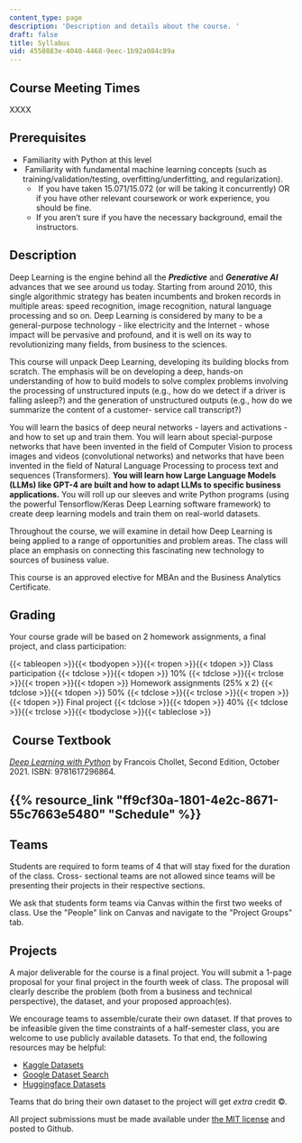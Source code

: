 ```yaml
---
content_type: page
description: 'Description and details about the course. '
draft: false
title: Syllabus
uid: 4550883e-4040-4468-9eec-1b92a084c89a
---
```

## Course Meeting Times

XXXX

## Prerequisites

- Familiarity with Python at this level
-  Familiarity with fundamental machine learning concepts (such as training/validation/testing, overfitting/underfitting, and regularization).
    -  If you have taken 15.071/15.072 (or will be taking it concurrently) OR if you have other relevant coursework or work experience, you should be fine.
    - If you aren’t sure if you have the necessary background, email the instructors.

## Description

Deep Learning is the engine behind all the ***Predictive*** and ***Generative AI*** advances that we see around us today. Starting from around 2010, this single algorithmic strategy has beaten incumbents and broken records in multiple areas: speed recognition, image recognition, natural language processing and so on. Deep Learning is considered by many to be a general-purpose technology - like electricity and the Internet - whose impact will be pervasive and profound, and it is well on its way to revolutionizing many fields, from business to the sciences.

This course will unpack Deep Learning, developing its building blocks from scratch. The emphasis will be on developing a deep, hands-on understanding of how to build models to solve complex problems involving the processing of unstructured inputs (e.g., how do we detect if a driver is falling asleep?) and the generation of unstructured outputs (e.g., how do we summarize the content of a customer- service call transcript?)

You will learn the basics of deep neural networks - layers and activations - and how to set up and train them. You will learn about special-purpose networks that have been invented in the field of Computer Vision to process images and videos (convolutional networks) and networks that have been invented in the field of Natural Language Processing to process text and sequences (Transformers). **You will learn how Large Language Models (LLMs) like GPT-4 are built and how to adapt LLMs to specific business applications.** You will roll up our sleeves and write Python programs (using the powerful Tensorflow/Keras Deep Learning software framework) to create deep learning models and train them on real-world datasets.

Throughout the course, we will examine in detail how Deep Learning is being applied to a range of opportunities and problem areas. The class will place an emphasis on connecting this fascinating new technology to sources of business value.

This course is an approved elective for MBAn and the Business Analytics Certificate.

## Grading

Your course grade will be based on 2 homework assignments, a final project, and class participation: 

{{< tableopen >}}{{< tbodyopen >}}{{< tropen >}}{{< tdopen >}}
Class participation
{{< tdclose >}}{{< tdopen >}}
10%
{{< tdclose >}}{{< trclose >}}{{< tropen >}}{{< tdopen >}}
Homework assignments (25% x 2)
{{< tdclose >}}{{< tdopen >}}
50%
{{< tdclose >}}{{< trclose >}}{{< tropen >}}{{< tdopen >}}
Final project
{{< tdclose >}}{{< tdopen >}}
40%
{{< tdclose >}}{{< trclose >}}{{< tbodyclose >}}{{< tableclose >}}

##  Course Textbook

[*Deep Learning with Python*](https://www.manning.com/books/deep-learning-with-python-second-edition) by Francois Chollet, Second Edition, October 2021. ISBN: 9781617296864.

## {{% resource_link "ff9cf30a-1801-4e2c-8671-55c7663e5480" "Schedule" %}}

## Teams

Students are required to form teams of 4 that will stay fixed for the duration of the class. Cross- sectional teams are not allowed since teams will be presenting their projects in their respective sections.

We ask that students form teams via Canvas within the first two weeks of class. Use the "People" link on Canvas and navigate to the "Project Groups" tab.

## Projects

A major deliverable for the course is a final project. You will submit a 1-page proposal for your final project in the fourth week of class. The proposal will clearly describe the problem (both from a business and technical perspective), the dataset, and your proposed approach(es).

We encourage teams to assemble/curate their own dataset. If that proves to be infeasible given the time constraints of a half-semester class, you are welcome to use publicly available datasets. To that end, the following resources may be helpful:

- [Kaggle Datasets](https://www.kaggle.com/datasets)
- [Google Dataset Search](https://datasetsearch.research.google.com/)
- [Huggingface Datasets](https://huggingface.co/datasets)

Teams that do bring their own dataset to the project will get *extra* credit ©.

All project submissions must be made available under [the MIT license](https://tldrlegal.com/license/mit-license#fulltext) and posted to Github.